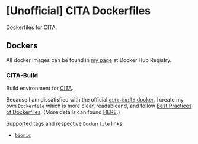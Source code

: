 # [Unofficial] CITA Dockerfiles

Dockerfiles for [CITA][cita-repo-url].

## Dockers

All docker images can be found in [my page][my-docker-hub-url] at Docker Hub
Registry.

### CITA-Build

Build environment for [CITA][cita-repo-url].

Because I am dissatisfied with the official [`cita-build` docker][official-cita-build-url],
I create my own `Dockerfile` which is more clear, readableand, and follow
[Best Practices of Dockerfiles](https://docs.docker.com/develop/develop-images/dockerfile_best-practices/).
(More details can found [HERE](https://github.com/cryptape/cita-build/issues/8).)

Supported tags and respective `Dockerfile` links:
  - [`bionic`][bionic-url]

[cita-repo-url]: https://github.com/cryptape/cita
[my-docker-hub-url]: https://hub.docker.com/u/yangby0cryptape/
[official-cita-build-url]: https://github.com/cryptape/cita-build
[bionic-url]: https://github.com/yangby-cryptape/cita-dockerfiles/ttee/master/master/bionic/build

